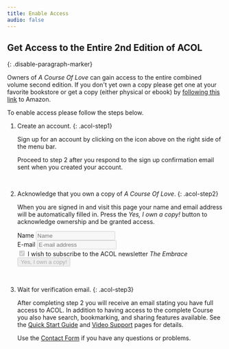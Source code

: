 ```yaml
---
title: Enable Access
audio: false
---
```


## Get Access to the Entire 2nd Edition of ACOL
{: .disable-paragraph-marker}

Owners of *A Course Of Love* can gain access to the entire combined volume second edition. If you don't yet own a copy please get one at your favorite bookstore or get a copy (either physical or ebook) by [following this link](/t/acol/acq/book) to Amazon.

To enable access please follow the steps below.

1.  Create an account.
    {: .acol-step1}

    Sign up for an account by clicking on the <i class="red sign in icon"></i> icon above on the right side of the menu bar.

    Proceed to step 2 after you respond to the sign up confirmation email sent when you created your account.

    &nbsp;
2.  Acknowledge that you own a copy of *A Course Of Love*.
    {: .acol-step2}

    When you are signed in and visit this page your name and email address will be automatically filled in. Press the *Yes, I own a copy!* button to acknowledge ownership and be granted access.

    <form name="acolack" id="acolack-form" action="/acknowledge/" class="ui form">
      <div class="fields">
        <div class="inline field">
          <label>Name</label>
          <input disabled name="name" placeholder="Name" type="text">
        </div>
        <div class="inline field">
          <label>E-mail</label>
          <input disabled name="email" type="email" placeholder="E-mail address">
        </div>
      </div>
      <div class="field">
        <div class="ui checkbox">
          <input disabled checked name="newsletter" type="checkbox" tabindex="0" class="xhidden">
          <label>I wish to subscribe to the ACOL newsletter <em>The Embrace</em></label>
        </div>
      </div>
      <button id="acolack-form-submit" disabled class="ui button" type="submit">Yes, I own a copy!</button><label id="acolack-prompt"></label>
    </form>

    &nbsp;
3.  Wait for verification email.
    {: .acol-step3}

    After completing step 2 you will receive an email stating you have full access to ACOL. In addition to having access to the complete Course you also have search, bookmarking, and sharing features available. See the [Quick Start Guide](/acq/quick/) and [Video Support](/acq/video/) pages for details.

    Use the [Contact Form](/acq/contact/) if you have any questions or problems.

